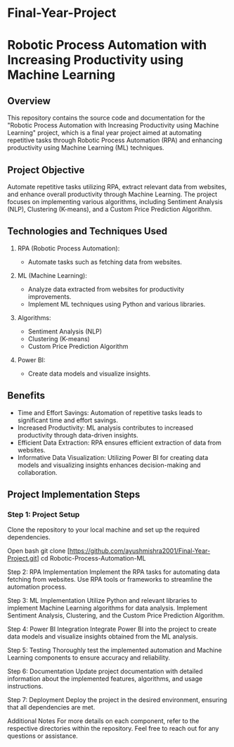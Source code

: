 # Final-Year-Project
# Robotic Process Automation with Increasing Productivity using Machine Learning

## Overview
This repository contains the source code and documentation for the "Robotic Process Automation with Increasing Productivity using Machine Learning" project, which is a final year project aimed at automating repetitive tasks through Robotic Process Automation (RPA) and enhancing productivity using Machine Learning (ML) techniques.

## Project Objective
Automate repetitive tasks utilizing RPA, extract relevant data from websites, and enhance overall productivity through Machine Learning. The project focuses on implementing various algorithms, including Sentiment Analysis (NLP), Clustering (K-means), and a Custom Price Prediction Algorithm.

## Technologies and Techniques Used
1. RPA (Robotic Process Automation):
   - Automate tasks such as fetching data from websites.

2. ML (Machine Learning):
   - Analyze data extracted from websites for productivity improvements.
   - Implement ML techniques using Python and various libraries.

3. Algorithms:
   - Sentiment Analysis (NLP)
   - Clustering (K-means)
   - Custom Price Prediction Algorithm

4. Power BI:
   - Create data models and visualize insights.

## Benefits
- Time and Effort Savings: Automation of repetitive tasks leads to significant time and effort savings.
- Increased Productivity: ML analysis contributes to increased productivity through data-driven insights.
- Efficient Data Extraction: RPA ensures efficient extraction of data from websites.
- Informative Data Visualization: Utilizing Power BI for creating data models and visualizing insights enhances decision-making and collaboration.

## Project Implementation Steps

### Step 1: Project Setup
Clone the repository to your local machine and set up the required dependencies.

Open bash
git clone [https://github.com/ayushmishra2001/Final-Year-Project.git]
cd Robotic-Process-Automation-ML

Step 2: RPA Implementation
Implement the RPA tasks for automating data fetching from websites. Use RPA tools or frameworks to streamline the automation process.

Step 3: ML Implementation
Utilize Python and relevant libraries to implement Machine Learning algorithms for data analysis. Implement Sentiment Analysis, Clustering, and the Custom Price Prediction Algorithm.

Step 4: Power BI Integration
Integrate Power BI into the project to create data models and visualize insights obtained from the ML analysis.

Step 5: Testing
Thoroughly test the implemented automation and Machine Learning components to ensure accuracy and reliability.

Step 6: Documentation
Update project documentation with detailed information about the implemented features, algorithms, and usage instructions.

Step 7: Deployment
Deploy the project in the desired environment, ensuring that all dependencies are met.

Additional Notes
For more details on each component, refer to the respective directories within the repository.
Feel free to reach out for any questions or assistance.
